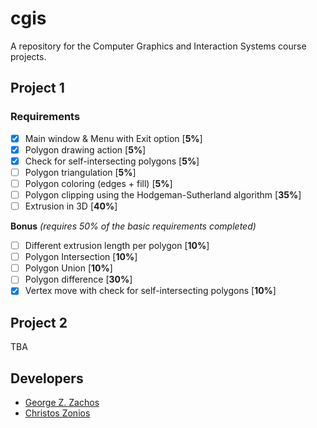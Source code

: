 # cgis

A repository for the Computer Graphics and Interaction Systems course projects.

## Project 1

### Requirements

 - [x] Main window & Menu with Exit option [__5%__]
 - [x] Polygon drawing action [__5%__]
 - [x] Check for self-intersecting polygons [__5%__]
 - [ ] Polygon triangulation [__5%__]
 - [ ] Polygon coloring (edges + fill) [__5%__]
 - [ ] Polygon clipping using the Hodgeman-Sutherland algorithm [__35%__]
 - [ ] Extrusion in 3D [__40%__]

__Bonus__ _(requires 50% of the basic requirements completed)_
 - [ ] Different extrusion length per polygon [__10%__]
 - [ ] Polygon Intersection [__10%__]
 - [ ] Polygon Union [__10%__]
 - [ ] Polygon difference [__30%__]
 - [x] Vertex move with check for self-intersecting polygons [__10%__]

## Project 2

TBA

## Developers
 - [George Z. Zachos](http://cse.uoi.gr/~gzachos)
 - [Christos Zonios](https://czonios.github.io/)

